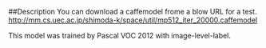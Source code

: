 ##Description
You can download a caffemodel frome a blow URL for a test.  
http://mm.cs.uec.ac.jp/shimoda-k/space/util/mp512_iter_20000.caffemodel  

This model was trained by Pascal VOC 2012 with image-level-label.
